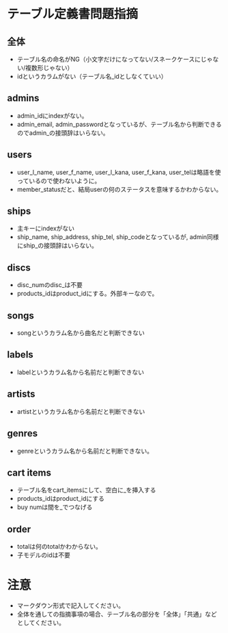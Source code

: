 # テーブル定義書問題指摘
## 全体
- テーブル名の命名がNG（小文字だけになってない/スネークケースにじゃない/複数形じゃない）
- idというカラムがない（テーブル名_idとしなくていい）

## admins
- admin_idにindexがない。
- admin_email, admin_passwordとなっているが、テーブル名から判断できるのでadmin_の接頭辞はいらない。

## users
- user_l_name, user_f_name, user_l_kana, user_f_kana, user_telは略語を使っているので使わないように。
- member_statusだと、結局userの何のステータスを意味するかわからない。

## ships
- 主キーにindexがない
- ship_name, ship_address, ship_tel, ship_codeとなっているが, admin同様にship_の接頭辞はいらない。

## discs
- disc_numのdisc_は不要
- products_idはproduct_idにする。外部キーなので。

## songs
- songというカラム名から曲名だと判断できない

## labels
- labelというカラム名から名前だと判断できない

## artists
- artistというカラム名から名前だと判断できない

## genres
- genreというカラム名から名前だと判断できない。

## cart items
- テーブル名をcart_itemsにして、空白に_を挿入する
- products_idはproduct_idにする
- buy numは間を_でつなげる

## order
- totalは何のtotalかわからない。
- 子モデルのidは不要

# 注意
* マークダウン形式で記入してください。
* 全体を通しての指摘事項の場合、テーブル名の部分を「全体」「共通」などとしてください。
